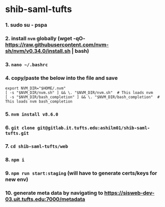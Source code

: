 # shib-saml-tufts

### 1. sudo su - pspa
### 2. install `nvm` globally (wget -qO- https://raw.githubusercontent.com/nvm-sh/nvm/v0.34.0/install.sh | bash)
### 3. `nano ~/.bashrc`
### 4. copy/paste the below into the file and save
```
export NVM_DIR="$HOME/.nvm"
[ -s "$NVM_DIR/nvm.sh" ] && \. "$NVM_DIR/nvm.sh"  # This loads nvm
[ -s "$NVM_DIR/bash_completion" ] && \. "$NVM_DIR/bash_completion"  # This loads nvm bash_completion
```
### 5. `nvm install v8.6.0`
### 6. `git clone git@gitlab.it.tufts.edu:ashilm01/shib-saml-tufts.git`
### 7. `cd shib-saml-tufts/web`
### 8. `npm i`
### 9. `npm run start:staging` (will have to generate certs/keys for new env)
### 10. generate meta data by navigating to https://sisweb-dev-03.uit.tufts.edu:7000/metadata




